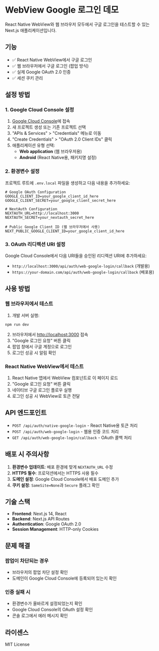 # WebView Google 로그인 데모

React Native WebView와 웹 브라우저 모두에서 구글 로그인을 테스트할 수 있는 Next.js 애플리케이션입니다.

## 기능

- ✅ React Native WebView에서 구글 로그인
- ✅ 웹 브라우저에서 구글 로그인 (팝업 방식)
- ✅ 실제 Google OAuth 2.0 인증
- ✅ 세션 쿠키 관리

## 설정 방법

### 1. Google Cloud Console 설정

1. [Google Cloud Console](https://console.cloud.google.com/)에 접속
2. 새 프로젝트 생성 또는 기존 프로젝트 선택
3. "APIs & Services" > "Credentials" 메뉴로 이동
4. "Create Credentials" > "OAuth 2.0 Client IDs" 클릭
5. 애플리케이션 유형 선택:
   - **Web application** (웹 브라우저용)
   - **Android** (React Native용, 패키지명 설정)

### 2. 환경변수 설정

프로젝트 루트에 `.env.local` 파일을 생성하고 다음 내용을 추가하세요:

```env
# Google OAuth Configuration
GOOGLE_CLIENT_ID=your_google_client_id_here
GOOGLE_CLIENT_SECRET=your_google_client_secret_here

# NextAuth Configuration
NEXTAUTH_URL=http://localhost:3000
NEXTAUTH_SECRET=your_nextauth_secret_here

# Public Google Client ID (웹 브라우저에서 사용)
NEXT_PUBLIC_GOOGLE_CLIENT_ID=your_google_client_id_here
```

### 3. OAuth 리디렉션 URI 설정

Google Cloud Console에서 다음 URI들을 승인된 리디렉션 URI에 추가하세요:

- `http://localhost:3000/api/auth/web-google-login/callback` (개발용)
- `https://your-domain.com/api/auth/web-google-login/callback` (배포용)

## 사용 방법

### 웹 브라우저에서 테스트

1. 개발 서버 실행:

```bash
npm run dev
```

2. 브라우저에서 [http://localhost:3000](http://localhost:3000) 접속
3. "Google 로그인 요청" 버튼 클릭
4. 팝업 창에서 구글 계정으로 로그인
5. 로그인 성공 시 알림 확인

### React Native WebView에서 테스트

1. React Native 앱에서 WebView 컴포넌트로 이 페이지 로드
2. "Google 로그인 요청" 버튼 클릭
3. 네이티브 구글 로그인 플로우 실행
4. 로그인 성공 시 WebView로 토큰 전달

## API 엔드포인트

- `POST /api/auth/native-google-login` - React Native용 토큰 처리
- `POST /api/auth/web-google-login` - 웹용 인증 코드 처리
- `GET /api/auth/web-google-login/callback` - OAuth 콜백 처리

## 배포 시 주의사항

1. **환경변수 업데이트**: 배포 환경에 맞게 `NEXTAUTH_URL` 수정
2. **HTTPS 필수**: 프로덕션에서는 HTTPS 사용 필수
3. **도메인 설정**: Google Cloud Console에서 배포 도메인 추가
4. **쿠키 설정**: `SameSite=None`과 `Secure` 플래그 확인

## 기술 스택

- **Frontend**: Next.js 14, React
- **Backend**: Next.js API Routes
- **Authentication**: Google OAuth 2.0
- **Session Management**: HTTP-only Cookies

## 문제 해결

### 팝업이 차단되는 경우

- 브라우저의 팝업 차단 설정 확인
- 도메인이 Google Cloud Console에 등록되어 있는지 확인

### 인증 실패 시

- 환경변수가 올바르게 설정되었는지 확인
- Google Cloud Console의 OAuth 설정 확인
- 콘솔 로그에서 에러 메시지 확인

## 라이센스

MIT License
